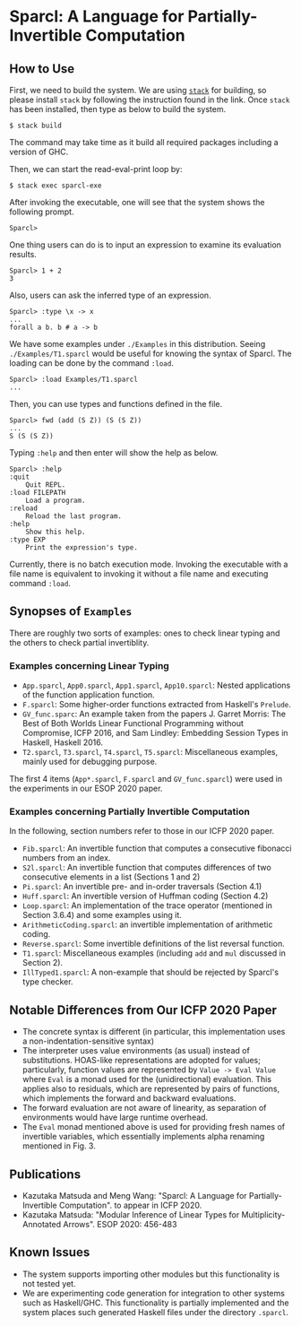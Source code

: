 Sparcl: A Language for Partially-Invertible Computation
=======================================================


How to Use
----------

First, we need to build the system. We are using [`stack`](https://docs.haskellstack.org/en/stable/README/) for building, so please install `stack` by following the instruction found in the link. Once `stack` has been installed, then type as below to build the system. 

    $ stack build
    
The command may take time as it build all required packages including a version of GHC.

Then, we can start the read-eval-print loop by:

    $ stack exec sparcl-exe
    
After invoking the executable, one will see that the system shows the following prompt. 

    Sparcl> 

One thing users can do is to input an expression to examine its evaluation results. 

    Sparcl> 1 + 2 
    3 

Also, users can ask the inferred type of an expression. 

    Sparcl> :type \x -> x 
    ...
    forall a b. b # a -> b     

We have some examples under `./Examples` in this distribution. Seeing `./Examples/T1.sparcl` would be useful for knowing the syntax of Sparcl. The loading can be done by the command `:load`.

    Sparcl> :load Examples/T1.sparcl 
    ...
    
Then, you can use types and functions defined in the file. 

    Sparcl> fwd (add (S Z)) (S (S Z))
    ...
    S (S (S Z))
    

Typing `:help` and then enter will show the help as below.

    Sparcl> :help
    :quit
        Quit REPL.
    :load FILEPATH
        Load a program.
    :reload
        Reload the last program.
    :help
        Show this help.
    :type EXP
        Print the expression's type.


Currently, there is no batch execution mode. Invoking the executable with a file name is equivalent to invoking it without a file name and executing command `:load`.


Synopses of `Examples`
----------------------

There are roughly two sorts of examples: ones to check linear typing and the others to check partial invertiblity. 

### Examples concerning Linear Typing

 * `App.sparcl`, `App0.sparcl`, `App1.sparcl`, `App10.sparcl`: 
Nested applications of the function application function.
 * `F.sparcl`:
Some higher-order functions extracted from Haskell's `Prelude`.
 * `GV_func.sparc`:
An example taken from the papers J. Garret Morris: The Best of Both Worlds Linear Functional Programming without Compromise, ICFP 2016, and Sam Lindley: Embedding Session Types in Haskell, Haskell 2016.
 * `T2.sparcl`, `T3.sparcl`, `T4.sparcl`, `T5.sparcl`: 
Miscellaneous examples, mainly used for debugging purpose. 

The first 4 items (`App*.sparcl`, `F.sparcl` and `GV_func.sparcl`) were used in the experiments in our ESOP 2020 paper. 

### Examples concerning Partially Invertible Computation

In the following, section numbers refer to those in our ICFP 2020 paper. 

 * `Fib.sparcl`: An invertible function that computes a consecutive fibonacci numbers from an index. 
 * `S2l.sparcl`: An invertible function that computes differences of two consecutive elements in a list (Sections 1 and 2) 
 * `Pi.sparcl`: An invertible pre- and in-order traversals (Section 4.1)
 * `Huff.sparcl`: An invertible version of Huffman coding (Section 4.2)
 * `Loop.sparcl`: An implementation of the trace operator (mentioned in Section 3.6.4) and some examples using it. 
 * `ArithmeticCoding.sparcl`: an invertible implementation of arithmetic coding. 
 * `Reverse.sparcl`: Some invertible definitions of the list reversal function.
 * `T1.sparcl`: Miscellaneous examples (including `add` and `mul` discussed in Section 2). 
 * `IllTyped1.sparcl`: A non-example that should be rejected by Sparcl's type checker. 

Notable Differences from Our ICFP 2020 Paper
---------------------------------------------

* The concrete syntax is different (in particular, this implementation
  uses a non-indentation-sensitive syntax)
* The interpreter uses value environments (as usual) instead of substitutions. HOAS-like representations are adopted for values; particularly, function values are represented by `Value -> Eval Value` where `Eval` is a monad used for the (unidirectional) evaluation. This applies also to residuals, which are represented by pairs of functions, which implements the forward and backward evaluations. 
* The forward evaluation are not aware of linearity, as separation of environments would have large runtime overhead. 
* The `Eval` monad mentioned above is used for providing fresh names of invertible variables, which essentially implements alpha renaming mentioned in Fig. 3.

Publications
------------

 * Kazutaka Matsuda and Meng Wang: "Sparcl: A Language for Partially-Invertible Computation". to appear in ICFP 2020. 
 * Kazutaka Matsuda: "Modular Inference of Linear Types for Multiplicity-Annotated Arrows". ESOP 2020: 456-483


Known Issues
------------

* The system supports importing other modules but this functionality is not tested yet.
* We are experimenting code generation for integration to other systems such as Haskell/GHC. This functionality is partially implemented and the system places such generated Haskell files under the directory `.sparcl`. 
